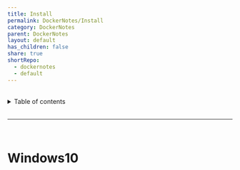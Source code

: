 ```yaml
---
title: Install
permalink: DockerNotes/Install
category: DockerNotes
parent: DockerNotes
layout: default
has_children: false
share: true
shortRepo:
  - dockernotes
  - default
---
```


<br/>

<details markdown="block">                    
<summary>                    
Table of contents                    
</summary>                    
{: .text-delta }                    
1. TOC                    
{:toc}                    
</details>

<br/>

---

<br/>

# Windows10
